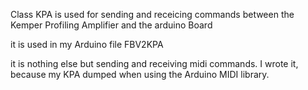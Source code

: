 Class KPA is used for sending and receicing commands between the Kemper Profiling Amplifier and the arduino Board


it is used in my Arduino file FBV2KPA

it is nothing else but sending and receiving midi commands.
I wrote it, because my KPA dumped when using the Arduino MIDI library.